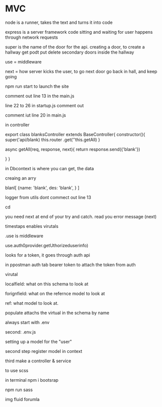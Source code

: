 # MVC


node is a runner, takes the text and turns it into code

express is a server framework
code sitting and waiting for user
happens through network requests



super is the name of the door for the api.
creating a door, to create a hallway
get
podt
put
delete
secondary doors inside the hallway

use = middleware

next = how server kicks the user, to go next door
go back in hall, and keep going 


npm run start
to launch the site

comment out line 13 in the main.js

line 22 to 26
in startup.js
comment out


comment iut line 20
in main.js


in controller

export class blanksController extends BaseController{
  constructor(){
super('api/blank)
this.router
.get(''this.getAll)
  }


  async getAll(req, response, next){
    return response.send({'blank'})
    
  }
}


in Dbcontext
is where you can get, the data

creaing an arry

blanl[
  {name: 'blank', des: 'blank', }
]

logger from utils
dont commect out line 13

cd 


you need next at end of your try and catch.
read you error message (next)


timestaps enables virutals 



.use is middleware

use.auth0provider.getUthorizeduserinfo)


looks for a token, it goes through auth api




in ppostman auth tab bearer token to attach the token from auth





virutal 

localfield: what on this schema to look at

forignfield: what on the refernce model to look at

ref: what model to look at.


populate attachs the virtual in the schema by name







always start with .env 


second: .env.js


<!-- one person env for the group -->


setting up a model
for the "user"

second step register model in context


third make a controller & service 



<!-- req.body."userId" = req.userInfo.id -->



<!-- npm i to find the .env file -->


to use scss

in terminal npm i bootsrap

npm run sass

img fluid forumla 
<!-- 
img fluid in scss
width 100%
height auto;
object-fit: cover
 -->
 

 <!-- stickybottem
 makes a button stick as you scroll from the bottem -->












